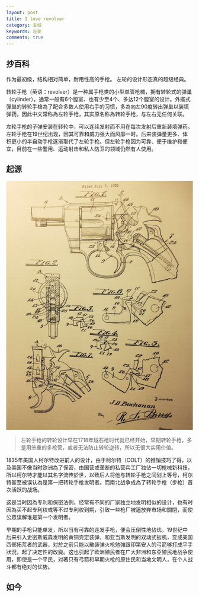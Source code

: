 ```yaml
---
layout: post
title: I love revolver
category: 支线
keywords: 左轮
comments: true
---
```


## 抄百科
作为最初级，结构相对简单，耐用性高的手枪。
左轮的设计形态真的超级经典。

转轮手枪（英语：revolver）是一种属手枪类的小型单管枪械，拥有转轮式的弹巢（cylinder），通常一般有6个膛室、也有少至4个、多达12个膛室的设计。外擺式彈巢的转轮手槍為了配合多数人使用右手的习惯，多為向左90度转出弹巢以装填弹药，因此中文常称為左轮手枪，其实原名称為转轮手枪，与左右无任何关联。

左轮手枪的子弹安装在转轮中，可以连续发射而不用在每次发射后重新装填弹药。 左轮手枪在19世纪出现，因其可靠和威力强大而风靡一时。后来装弹量更多、体积更小的半自动手枪逐渐取代了左轮手枪。但左轮手枪因为可靠、便于维护和便宜，目前在一些警用、运动射击和私人防卫的领域仍然有人使用。

## 起源
![1](/assets/img/revolver/1.jpeg)

> 左轮手枪的转轮设计早在1718年燧石枪时代就已经开始，早期转轮手枪，多是用笨重的多枪管，或者无法防止转轮逆转，所以无很大实用价值。

1835年美国人柯尔特改进前人的设计，由于柯尔特（COLT）的推销技巧了得，以及美国不像当时欧洲為了保密，由国营或垄断的私营兵工厂独佔一切枪械新科技，所以柯尔特才能以其名字流传於世，以致后人将他与转轮手枪之间划上等号，柯尔特甚至被误认為是第一把转轮手枪发明者。而南北战争成為了转轮手枪（步枪）首次活跃的战场。

这是当时因為专利和保密法例，经常有不同的厂家独立地发明相似的设计，也有时因為买不起专利权或等不过专利权到期，引致一些枪厂被逼放弃市场和關閉，而使公眾误解谁是第一个发明者。

早期的手枪只能单发，所以当有可靠的连发手枪，便会压倒性地佔优。19世纪中后来引入史密斯威森发明的黄铜壳定装弹，和亚当斯发明的双动式扳机，变成美国西部拓荒者的武器，对於之前只能以散装弹火枪勉強跟印第安人的弓箭够打成平手狀況，起了决定性的改變。这也引起了欧洲殖民者在广大非洲和东亞殖民地战争使用，即使是一个平民，对著只有弓箭和早期火枪的原住民和当地文明人，在个人战斗都有绝对的优势。

## 如今

